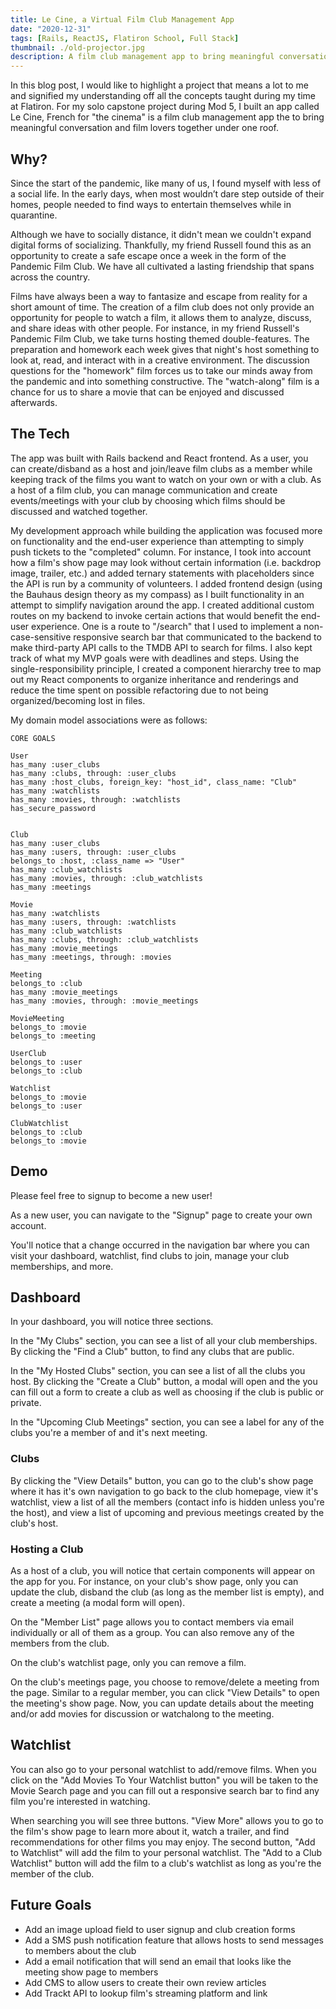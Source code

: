 ```yaml
---
title: Le Cine, a Virtual Film Club Management App
date: "2020-12-31"
tags: [Rails, ReactJS, Flatiron School, Full Stack]
thumbnail: ./old-projector.jpg
description: A film club management app to bring meaningful conversation and film lovers together under one roof.
---
```


In this blog post, I would like to highlight a project that means a lot to me and signified my understanding off all the concepts taught during my time at Flatiron. For my solo capstone project during Mod 5, I built an app called Le Cine, French for "the cinema" is a film club management app the to bring meaningful conversation and film lovers together under one roof.

<h2>Why?</h2>

Since the start of the pandemic, like many of us, I found myself with less of a social life. In the early days, when most wouldn’t dare step outside of their homes, people needed to find ways to entertain themselves while in quarantine.

Although we have to socially distance, it didn't mean we couldn't expand digital forms of socializing. Thankfully, my friend Russell found this as an opportunity to create a safe escape once a week in the form of the Pandemic Film Club. We have all cultivated a lasting friendship that spans across the country.

Films have always been a way to fantasize and escape from reality for a short amount of time. The creation of a film club does not only provide an opportunity for people to watch a film, it allows them to analyze, discuss, and share ideas with other people. For instance, in my friend Russell's Pandemic Film Club, we take turns hosting themed double-features. The preparation and homework each week gives that night's host something to look at, read, and interact with in a creative environment. The discussion questions for the "homework" film forces us to take our minds away from the pandemic and into something constructive. The "watch-along" film is a chance for us to share a movie that can be enjoyed and discussed afterwards.

<h2>The Tech</h2>

The app was built with Rails backend and React frontend. As a user, you can create/disband as a host and join/leave film clubs as a member while keeping track of the films you want to watch on your own or with a club. As a host of a film club, you can manage communication and create events/meetings with your club by choosing which films should be discussed and watched together.

My development approach while building the application was focused more on functionality and the end-user experience than attempting to simply push tickets to the "completed" column. For instance, I took into account how a film's show page may look without certain information (i.e. backdrop image, trailer, etc.) and added ternary statements with placeholders since the API is run by a community of volunteers. I added frontend design (using the Bauhaus design theory as my compass) as I built functionality in an attempt to simplify navigation around the app. I created additional custom routes on my backend to invoke certain actions that would benefit the end-user experience. One is a route to "/search" that I used to implement a non-case-sensitive responsive search bar that communicated to the backend to make third-party API calls to the TMDB API to search for films. I also kept track of what my MVP goals were with deadlines and steps. Using the single-responsibility principle, I created a component hierarchy tree to map out my React components to organize inheritance and renderings and reduce the time spent on possible refactoring due to not being organized/becoming lost in files.

My domain model associations were as follows:

```
CORE GOALS

User
has_many :user_clubs
has_many :clubs, through: :user_clubs
has_many :host_clubs, foreign_key: "host_id", class_name: "Club"
has_many :watchlists
has_many :movies, through: :watchlists
has_secure_password


Club
has_many :user_clubs
has_many :users, through: :user_clubs
belongs_to :host, :class_name => "User"
has_many :club_watchlists
has_many :movies, through: :club_watchlists
has_many :meetings

Movie
has_many :watchlists
has_many :users, through: :watchlists
has_many :club_watchlists
has_many :clubs, through: :club_watchlists
has_many :movie_meetings
has_many :meetings, through: :movies

Meeting
belongs_to :club
has_many :movie_meetings
has_many :movies, through: :movie_meetings

MovieMeeting
belongs_to :movie
belongs_to :meeting

UserClub
belongs_to :user
belongs_to :club

Watchlist
belongs_to :movie
belongs_to :user

ClubWatchlist
belongs_to :club
belongs_to :movie
```

<h2>Demo</h2>

Please feel free to signup to become a new user!

As a new user, you can navigate to the "Signup" page to create your own account.

You'll notice that a change occurred in the navigation bar where you can visit your dashboard, watchlist, find clubs to join, manage your club memberships, and more.

<h2>Dashboard</h2>

In your dashboard, you will notice three sections.

In the "My Clubs" section, you can see a list of all your club memberships. By clicking the "Find a Club" button, to find any clubs that are public.

In the "My Hosted Clubs" section, you can see a list of all the clubs you host. By clicking the "Create a Club" button, a modal will open and the you can fill out a form to create a club as well as choosing if the club is public or private.

In the "Upcoming Club Meetings" section, you can see a label for any of the clubs you're a member of and it's next meeting.

<h3>Clubs</h3>

By clicking the "View Details" button, you can go to the club's show page where it has it's own navigation to go back to the club homepage, view it's watchlist, view a list of all the members (contact info is hidden unless you're the host), and view a list of upcoming and previous meetings created by the club's host.

<h3>Hosting a Club</h3>

As a host of a club, you will notice that certain components will appear on the app for you. For instance, on your club's show page, only you can update the club, disband the club (as long as the member list is empty), and create a meeting (a modal form will open).

On the "Member List" page allows you to contact members via email individually or all of them as a group. You can also remove any of the members from the club.

On the club's watchlist page, only you can remove a film.

On the club's meetings page, you choose to remove/delete a meeting from the page. Similar to a regular member, you can click "View Details" to open the meeting's show page. Now, you can update details about the meeting and/or add movies for discussion or watchalong to the meeting.

<h2>Watchlist</h2>

You can also go to your personal watchlist to add/remove films. When you click on the "Add Movies To Your Watchlist button" you will be taken to the Movie Search page and you can fill out a responsive search bar to find any film you're interested in watching.

When searching you will see three buttons. "View More" allows you to go to the film's show page to learn more about it, watch a trailer, and find recommendations for other films you may enjoy. The second button, "Add to Watchlist" will add the film to your personal watchlist. The "Add to a Club Watchlist" button will add the film to a club's watchlist as long as you're the member of the club.

<h2>Future Goals</h2>

- Add an image upload field to user signup and club creation forms
- Add a SMS push notification feature that allows hosts to send messages to members about the club
- Add a email notification that will send an email that looks like the meeting show page to members
- Add CMS to allow users to create their own review articles
- Add Trackt API to lookup film's streaming platform and link
